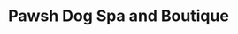 ---
title: "Pawsh Dog Spa and Boutique"
url: /vancouver/pawsh-dog-spa-and-boutique/
shop: Tiersalon
---